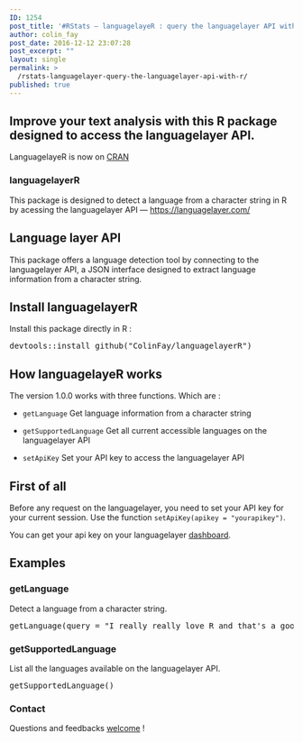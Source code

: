 ```yaml
---
ID: 1254
post_title: '#RStats — languagelayeR : query the languagelayer API with R'
author: colin_fay
post_date: 2016-12-12 23:07:28
post_excerpt: ""
layout: single
permalink: >
  /rstats-languagelayer-query-the-languagelayer-api-with-r/
published: true
---
```

<h2>Improve your text analysis with this R package designed to access the languagelayer API.<!--more--></h2>
<p class="unchanged rich-diff-level-one">LanguagelayeR is now on <a href="https://cran.r-project.org/package=languagelayeR">CRAN</a></p>

<h3>languagelayerR</h3>
<p class="unchanged rich-diff-level-one">This package is designed to detect a language from a character string in R by acessing the languagelayer API — <a href="https://languagelayer.com/">https://languagelayer.com/</a></p>

<h2>Language layer API</h2>
<p class="unchanged rich-diff-level-one">This package offers a language detection tool by connecting to the languagelayer API, a JSON interface designed to extract language information from a character string.</p>

<h2>Install languagelayerR</h2>
<p">Install this package directly in R :</p>

<pre>devtools</span><span class="pl-k">::</span>install_github(<span class="pl-s"><span class="pl-pds">"</span>ColinFay/languagelayerR<span class="pl-pds">"</span></span>)</pre>
<h2>How languagelayeR works</h2>
<p class="unchanged rich-diff-level-one">The version 1.0.0 works with three functions. Which are :</p>

<ul class="unchanged rich-diff-level-one">
 	<li class="unchanged">
<p class="unchanged"><code>getLanguage</code> Get language information from a character string</p>
</li>
 	<li class="unchanged">
<p class="unchanged"><code>getSupportedLanguage</code> Get all current accessible languages on the languagelayer API</p>
</li>
 	<li class="unchanged">
<p class="unchanged"><code>setApiKey</code> Set your API key to access the languagelayer API</p>
</li>
</ul>
<h2>First of all</h2>
<p class="unchanged rich-diff-level-one">Before any request on the languagelayer, you need to set your API key for your current session. Use the function <code>setApiKey(apikey = "yourapikey")</code>.</p>
<p class="unchanged rich-diff-level-one">You can get your api key on your languagelayer <a href="https://languagelayer.com/dashboard">dashboard</a>.</p>

<h2>Examples</h2>
<h3>getLanguage</h3>
<p>Detect a language from a character string.</p>

<pre>getLanguage(<span class="pl-v">query</span> <span class="pl-k">=</span> <span class="pl-s"><span class="pl-pds">"</span>I really really love R and that's a good thing, right?<span class="pl-pds">"</span></span>)</pre>
<h3 class="unchanged rich-diff-level-one">getSupportedLanguage</h3>
<p class="unchanged rich-diff-level-one">List all the languages available on the languagelayer API.</p>

<pre>getSupportedLanguage()</pre>
<h3>Contact</h3>
<p>Questions and feedbacks <a href="mailto:contact@colinfay.me">welcome</a> !</p>
&nbsp;
